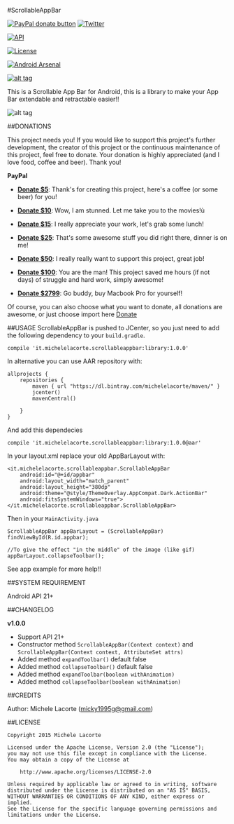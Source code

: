 #ScrollableAppBar

<span class="badge-paypal"><a href="https://www.paypal.com/cgi-bin/webscr?cmd=_s-xclick&amp;hosted_button_id=LY7EX8WMWPWV6" title="Donate to this project using Paypal"><img src="https://img.shields.io/badge/paypal-donate-yellow.svg" alt="PayPal donate button" /></a></span>
[![Twitter](https://img.shields.io/badge/Twitter-@LacorteMichele-blue.svg?style=flat)](https://twitter.com/LacorteMichele)

[![API](https://img.shields.io/badge/API-21%2B-blue.svg?style=flat)](https://android-arsenal.com/api?level=21)

[![License](https://img.shields.io/badge/license-Apache%202-4EB1BA.svg)](https://www.apache.org/licenses/LICENSE-2.0.html)

[![Android Arsenal](https://img.shields.io/badge/Android%20Arsenal-ScrollableAppBar-brightgreen.svg?style=flat)](https://android-arsenal.com/details/1/2816)

[![alt tag](http://www.android-gems.com/badge/michelelacorte/ScrollableAppBar.svg)](http://www.android-gems.com/lib/michelelacorte/ScrollableAppBar?lib_id=718)

This is a Scrollable App Bar for Android, this is a library to make your App Bar extendable and retractable easier!!

![alt tag](https://github.com/michelelacorte/ScrollableAppBar/blob/master/ScrollableAppBarExample.gif)

##DONATIONS

This project needs you! If you would like to support this project's further development, the creator of this project or the continuous maintenance of this project, feel free to donate. Your donation is highly appreciated (and I love food, coffee and beer). Thank you!

**PayPal**

* **[Donate $5]**: Thank's for creating this project, here's a coffee (or some beer) for you!

* **[Donate $10]**: Wow, I am stunned. Let me take you to the movies!ù

* **[Donate $15]**: I really appreciate your work, let's grab some lunch!

* **[Donate $25]**: That's some awesome stuff you did right there, dinner is on me!

* **[Donate $50]**: I really really want to support this project, great job!

* **[Donate $100]**: You are the man! This project saved me hours (if not days) of struggle and hard work, simply awesome!

* **[Donate $2799]**: Go buddy, buy Macbook Pro for yourself!

Of course, you can also choose what you want to donate, all donations are awesome, or just choose import here [Donate](https://www.paypal.com/cgi-bin/webscr?cmd=_s-xclick&amp;hosted_button_id=LY7EX8WMWPWV6)

##USAGE
ScrollableAppBar is pushed to JCenter, so you just need to add the following dependency to your `build.gradle`.

```
compile 'it.michelelacorte.scrollableappbar:library:1.0.0'
```

In alternative you can use AAR repository with:

```
allprojects {
    repositories {
        maven { url "https://dl.bintray.com/michelelacorte/maven/" }
        jcenter()
        mavenCentral()

    }
}
```

And add this dependecies

```
compile 'it.michelelacorte.scrollableappbar:library:1.0.0@aar'
```
In your layout.xml replace your old AppBarLayout with:

```
<it.michelelacorte.scrollableappbar.ScrollableAppBar
    android:id="@+id/appbar"
    android:layout_width="match_parent"
    android:layout_height="380dp"
    android:theme="@style/ThemeOverlay.AppCompat.Dark.ActionBar"
    android:fitsSystemWindows="true">
</it.michelelacorte.scrollableappbar.ScrollableAppBar>
```

Then in your `MainActivity.java`

```
ScrollableAppBar appBarLayout = (ScrollableAppBar) findViewById(R.id.appbar);

//To give the effect "in the middle" of the image (like gif)
appBarLayout.collapseToolbar();
```

See app example for more help!!

##SYSTEM REQUIREMENT

Android API 21+

##CHANGELOG

**v1.0.0**
- Support API 21+
- Constructor method `ScrollableAppBar(Context context)` and `ScrollableAppBar(Context context, AttributeSet attrs)`
- Added method `expandToolbar()` default false
- Added method `collapseToolbar()` default false
- Added method `expandToolbar(boolean withAnimation)`
- Added method `collapseToolbar(boolean withAnimation)`

##CREDITS

Author: Michele Lacorte (micky1995g@gmail.com)

##LICENSE

```
Copyright 2015 Michele Lacorte

Licensed under the Apache License, Version 2.0 (the "License");
you may not use this file except in compliance with the License.
You may obtain a copy of the License at

    http://www.apache.org/licenses/LICENSE-2.0

Unless required by applicable law or agreed to in writing, software
distributed under the License is distributed on an "AS IS" BASIS,
WITHOUT WARRANTIES OR CONDITIONS OF ANY KIND, either express or implied.
See the License for the specific language governing permissions and
limitations under the License.
```

[Donate $5]: 		https://www.paypal.me/MicheleLacorte/5
[Donate $10]:  		https://www.paypal.me/MicheleLacorte/10
[Donate $15]:  		https://www.paypal.me/MicheleLacorte/15
[Donate $25]:  		https://www.paypal.me/MicheleLacorte/25
[Donate $50]: 		https://www.paypal.me/MicheleLacorte/50
[Donate $100]: 		https://www.paypal.me/MicheleLacorte/100
[Donate $2799]: 	https://www.paypal.me/MicheleLacorte/2799
